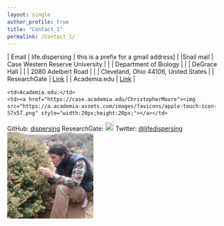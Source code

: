 ```yaml
---
layout: single
author_profile: true
title: "Contact_1"
permalink: /Contact_1/
---
```

| Email        | life.dispersing [ this is a prefix for a gmail address]		  |
|Snail mail    | Case Western Reserve University 					     		  |
|              | Department of Biology								     		  |
|              | DeGrace Hall										     		  |
|              | 2080 Adelbert Road									     		  |
|              | Cleveland, Ohio 44106, United States				     	   	  |
| ResearchGate | [Link](https://www.researchgate.net/profile/Christopher_Moore17) |
| Academia.edu | [Link](https://case.academia.edu/ChristopherMoore)        		  |

	<td>Academia.edu:</td>
	<td><a href="https://case.academia.edu/ChristopherMoore"><img src="https://a.academia-assets.com/images/favicons/apple-touch-icon-57x57.png" style="width:20px;height:20px;"></a></td>
</tr>


<tr>
	<td>GitHub:</td>
	<td><a href="http://github.com/dispersing">dispersing</a><td>
</tr>

<tr>
	<td>ResearchGate:</td>
	<td><a href="https://www.researchgate.net/profile/Christopher_Moore17"><img src="https://www.researchgate.net/apple-touch-icon-57x57.png" style="width:20px;height:20px;"></a></td>
</tr>

<tr>
	<td>Twitter:</td>
	<td><a href="https://twitter.com/lifedispersing">@lifedispersing</a></td>
</tr>

</table>
<img src="/images/Morro.png" alt="Chris_i and Actrostaphylos morroensis" style="width:200px;height:200px;" onmouseover="this.src='/images/Morro_old.png'" onmouseout="this.src='/images/Morro.png'">
</section>
